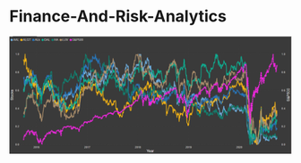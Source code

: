 # Finance-And-Risk-Analytics


![Aviation Sector](https://github.com/shantamgarg24/Finance-And-Risk-Analytics/blob/main/Screenshots/Aviation%20Sector.png)
